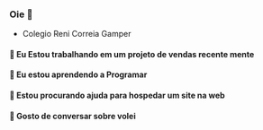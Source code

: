 ### Oie 👋
- Colegio Reni Correia Gamper

#### 🔭 Eu Estou trabalhando em um projeto de vendas recente mente
#### 🌱 Eu estou aprendendo a Programar 
#### 🤔 Estou procurando ajuda para hospedar um site na web 
#### 💬 Gosto de conversar sobre volei
